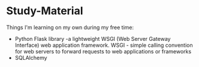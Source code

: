 # Study-Material

Things I'm learning on my own during my free time:

- Python Flask library -a lightweight WSGI (Web Server Gateway Interface) web application framework.
  WSGI -  simple calling convention for web servers to forward requests to web applications or frameworks
- SQLAlchemy


